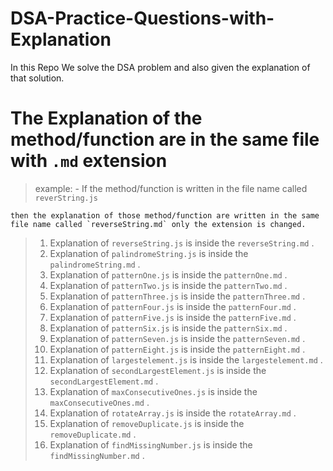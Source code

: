 # DSA-Practice-Questions-with-Explanation

In this Repo We solve the DSA problem and also given the explanation of that solution.

# The Explanation of the method/function are in the same file with `.md` extension

> example: - If the method/function is written in the file name called `reverString.js`

    then the explanation of those method/function are written in the same file name called `reverseString.md` only the extension is changed.

> 1. Explanation of `reverseString.js` is inside the `reverseString.md` .
> 2. Explanation of `palindromeString.js` is inside the `palindromeString.md` .
> 3. Explanation of `patternOne.js` is inside the `patternOne.md` .
> 4. Explanation of `patternTwo.js` is inside the `patternTwo.md` .
> 5. Explanation of `patternThree.js` is inside the `patternThree.md` .
> 6. Explanation of `patternFour.js` is inside the `patternFour.md` .
> 7. Explanation of `patternFive.js` is inside the `patternFive.md` .
> 8. Explanation of `patternSix.js` is inside the `patternSix.md` .
> 9. Explanation of `patternSeven.js` is inside the `patternSeven.md` .
> 10. Explanation of `patternEight.js` is inside the `patternEight.md` .
> 11. Explanation of `largestelement.js` is inside the `largestelement.md` .
> 12. Explanation of `secondLargestElement.js` is inside the `secondLargestElement.md` .
> 13. Explanation of `maxConsecutiveOnes.js` is inside the `maxConsecutiveOnes.md` .
> 14. Explanation of `rotateArray.js` is inside the `rotateArray.md` .
> 15. Explanation of `removeDuplicate.js` is inside the `removeDuplicate.md` .
> 16. Explanation of `findMissingNumber.js` is inside the `findMissingNumber.md` .
